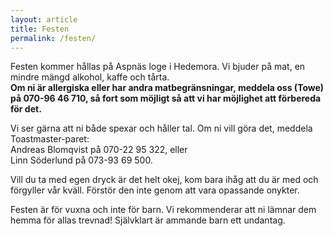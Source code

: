 ```yaml
---
layout: article
title: Festen
permalink: /festen/
---
```


Festen kommer hållas på Aspnäs loge i Hedemora. Vi bjuder på mat, en mindre mängd alkohol, kaffe och tårta.  
**Om ni är allergiska eller har andra matbegränsningar, meddela oss (Towe) på 070-96 46 710, så fort som möjligt så att vi har möjlighet att förbereda för det.**

Vi ser gärna att ni både spexar och håller tal. Om ni vill göra det, meddela Toastmaster-paret:  
Andreas Blomqvist på 070-22 95 322, eller  
Linn Söderlund på 073-93 69 500.

Vill du ta med egen dryck är det helt okej, kom bara ihåg att du är med och förgyller vår kväll. Förstör den inte genom att vara opassande onykter.

Festen är för vuxna och inte för barn. Vi rekommenderar att ni lämnar dem hemma för allas trevnad! Självklart är ammande barn ett undantag.
